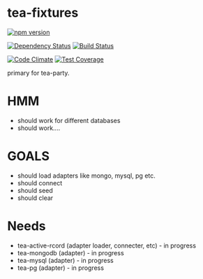 tea-fixtures
=====

[![npm version](https://badge.fury.io/js/tea-fixtures.svg)](http://badge.fury.io/js/tea-fixtures)

[![Dependency Status](https://gemnasium.com/Ninevillage/tea-fixtures.svg)](https://gemnasium.com/Ninevillage/tea-fixtures)
[![Build Status](https://travis-ci.org/Ninevillage/tea-fixtures.svg?branch=master)](https://travis-ci.org/Ninevillage/tea-fixtures)

[![Code Climate](https://codeclimate.com/github/Ninevillage/tea-fixtures/badges/gpa.svg)](https://codeclimate.com/github/Ninevillage/tea-fixtures)
[![Test Coverage](https://codeclimate.com/github/Ninevillage/tea-fixtures/badges/coverage.svg)](https://codeclimate.com/github/Ninevillage/tea-fixtures)

primary for tea-party.

# HMM
* should work for different databases
* should work....

# GOALS
* should load adapters like mongo, mysql, pg etc.
* should connect
* should seed
* should clear

# Needs
* tea-active-rcord (adapter loader, connecter, etc) - in progress
* tea-mongodb (adapter) - in progress
* tea-mysql (adapter) - in progress
* tea-pg (adapter) - in progress
